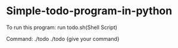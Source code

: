 # Simple-todo-program-in-python
To run this program: run  todo.sh(Shell Script)

Command: 
      ./todo
      ./todo {give your command}

